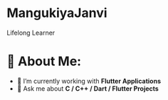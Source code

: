 # MangukiyaJanvi
Lifelong Learner

# 💫 About Me:

- 🔭 I’m currently working with **Flutter Applications**
- 💬 Ask me about **C / C++ / Dart / Flutter Projects**
